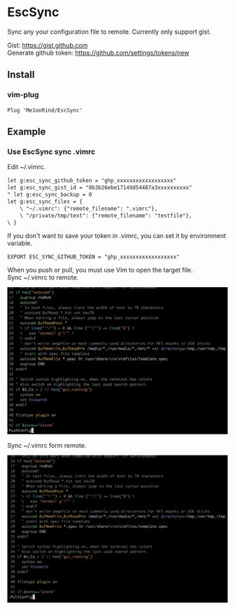 # EscSync
Sync any your configuration file to remote. Currently only support gist.

Gist: https://gist.github.com  
Generate github token: https://github.com/settings/tokens/new

## Install

### vim-plug
```vim
Plug 'Me1onRind/EscSync'
```

## Example

### Use EscSync sync .vimrc
Edit ~/.vimrc.
```vim
let g:esc_sync_github_token = "ghp_xxxxxxxxxxxxxxxxxx"
let g:esc_sync_gist_id = "8b3b26ebe17149d54487a3xxxxxxxxxx"
" let g:esc_sync_backup = 0
let g:esc_sync_files = {
    \ "~/.vimrc": {"remote_filename": ".vimrc"},
    \ "/private/tmp/text": {"remote_filename": "testfile"},
\ }
```
If you don't want to save your token in .vimrc, you can set it by environment variable.
```shell
EXPORT ESC_SYNC_GITHUB_TOKEN = "ghp_xxxxxxxxxxxxxxxxxx"
```


When you push or pull, you must use Vim to open the target file.  
Sync ~/.vimrc to remote.

<img src="./push.png" style="zoom:100%" />



Sync ~/.vimrc form remote.

<img src="./pull.png" style="zoom:100%" />
